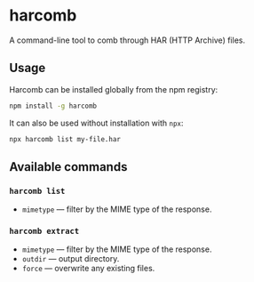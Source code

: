 # harcomb

A command-line tool to comb through HAR (HTTP Archive) files.

## Usage

Harcomb can be installed globally from the npm registry:

```bash
npm install -g harcomb
```

It can also be used without installation with `npx`:

```bash
npx harcomb list my-file.har
```

## Available commands 

### `harcomb list`

* `mimetype` — filter by the MIME type of the response.

### `harcomb extract`

* `mimetype` — filter by the MIME type of the response.
* `outdir` — output directory.
* `force` — overwrite any existing files.

